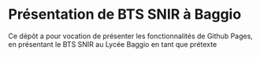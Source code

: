 # Présentation de BTS SNIR à Baggio

Ce dépôt a pour vocation de présenter
les fonctionnalités de Github Pages,
en présentant le BTS SNIR
au Lycée Baggio en tant que prétexte
